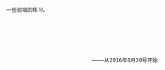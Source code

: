 




                      一些前端的练习。
                      
                      
                      
                      
                      
                      
                      
                                                 ————从2016年8月30号开始
                                                 
                                                 
                                                 
                                                 
